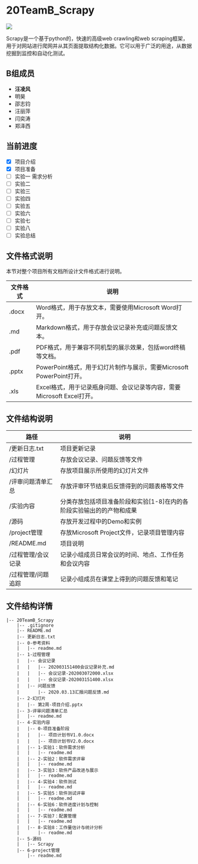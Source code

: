 # 20TeamB_Scrapy

![](https://timgsa.baidu.com/timg?image&quality=80&size=b9999_10000&sec=1584532164140&di=3b46722d88f68aa0468456b6b39717b2&imgtype=0&src=http%3A%2F%2Fpic2.zhimg.com%2Fv2-bfebe25b10c07cfc94b66d120a76d492_1200x500.jpg)

Scrapy是一个基于python的，快速的高级web crawling和web scraping框架，用于对网站进行爬网并从其页面提取结构化数据。它可以用于广泛的用途，从数据挖掘到监控和自动化测试。

## B组成员

- **汪凌风**
- 明昊
- 邵志钧
- 汪丽萍
- 闫奕涛
- 郑泽西

## 当前进度

- [x] 项目介绍
- [x] 项目准备
- [ ] 实验一  需求分析
- [ ] 实验二
- [ ] 实验三
- [ ] 实验四
- [ ] 实验五
- [ ] 实验六
- [ ] 实验七
- [ ] 实验八
- [ ] 实验总结

## 文件格式说明

本节对整个项目所有文档所设计文件格式进行说明。

| 文件格式 | 说明                                                         |
| -------- | ------------------------------------------------------------ |
| .docx    | Word格式，用于存放文本，需要使用Microsoft Word打开。         |
| .md      | Markdown格式，用于存放会议记录补充或问题反馈文本。           |
| .pdf     | PDF格式，用于兼容不同机型的展示效果，包括word终稿等文档。    |
| .pptx    | PowerPoint格式，用于幻灯片制作与展示，需要Microsoft PowerPoint打开。 |
| .xls     | Excel格式，用于记录瓶身问题、会议记录等内容，需要Microsoft Excel打开。 |

## 文件结构说明

| 路径               | 说明                                                         |
| ------------------ | ------------------------------------------------------------ |
| /更新日志.txt      | 项目更新记录                                                 |
| /过程管理          | 存放会议记录、问题反馈等文件                                 |
| /幻灯片            | 存放项目展示所使用的幻灯片文件                               |
| /评审问题清单汇总  | 存放评审环节结束后反馈得到的问题表格等文件                   |
| /实验内容          | 分类存放包括项目准备阶段和实验[1-8]在内的各阶段实验输出的的产物和成果 |
| /源码              | 存放开发过程中的Demo和实例                                   |
| /project管理       | 存放Microsoft Project文件，记录项目管理内容                  |
| /README.md         | 项目说明                                                     |
| /过程管理/会议记录 | 记录小组成员日常会议的时间、地点、工作任务和会议内容         |
| /过程管理/问题追踪 | 记录小组成员在课堂上得到的问题反馈和笔记                     |

## 文件结构详情

```
|-- 20TeamB_Scrapy
    |-- .gitignore
    |-- README.md
    |-- 更新日志.txt
    |-- 0-参考资料
    |   |-- readme.md
    |-- 1-过程管理
    |   |-- 会议记录
    |   |   |-- 202003151400会议记录补充.md
    |   |   |-- 会议记录-202003072000.xlsx
    |   |   |-- 会议记录-202003151400.xlsx
    |   |-- 问题反馈
    |       |-- 2020.03.13汇报问题反馈.md
    |-- 2-幻灯片
    |   |-- 第2周-项目介绍.pptx
    |-- 3-评审问题清单汇总
    |   |-- readme.md
    |-- 4-实验内容
    |   |-- 0-项目准备阶段
    |   |   |-- 项目计划书V1.0.docx
    |   |   |-- 项目计划书V2.0.docx
    |   |-- 1-实验1：软件需求分析
    |   |   |-- readme.md
    |   |-- 2-实验2：软件需求评审
    |   |   |-- readme.md
    |   |-- 3-实验3：软件产品改进与展示
    |   |   |-- readme.md
    |   |-- 4-实验4：软件测试
    |   |   |-- readme.md
    |   |-- 5-实验5：软件测试评审
    |   |   |-- readme.md
    |   |-- 6-实验6：软件进度计划与控制
    |   |   |-- readme.md
    |   |-- 7-实验7：配置管理
    |   |   |-- readme.md
    |   |-- 8-实验8：工作量估计与统计分析
    |       |-- readme.md
    |-- 5-源码
    |   |-- Scrapy
    |-- 6-project管理
        |-- readme.md
```

